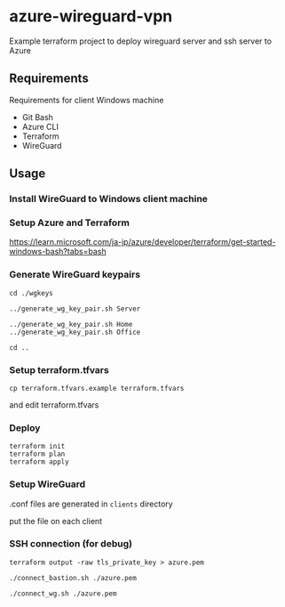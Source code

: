 # azure-wireguard-vpn

Example terraform project to deploy wireguard server and ssh server to Azure

## Requirements

Requirements for client Windows machine
- Git Bash
- Azure CLI
- Terraform
- WireGuard

## Usage

### Install WireGuard to Windows client machine

### Setup Azure and Terraform

https://learn.microsoft.com/ja-jp/azure/developer/terraform/get-started-windows-bash?tabs=bash

### Generate WireGuard keypairs

``` 
cd ./wgkeys

../generate_wg_key_pair.sh Server

../generate_wg_key_pair.sh Home
../generate_wg_key_pair.sh Office

cd ..
```

### Setup terraform.tfvars

```
cp terraform.tfvars.example terraform.tfvars
```

and edit terraform.tfvars

### Deploy

```
terraform init
terraform plan
terraform apply
```

### Setup WireGuard

.conf files are generated in  ```clients``` directory

put the file on each client

### SSH connection (for debug)

```
terraform output -raw tls_private_key > azure.pem

./connect_bastion.sh ./azure.pem

./connect_wg.sh ./azure.pem
```